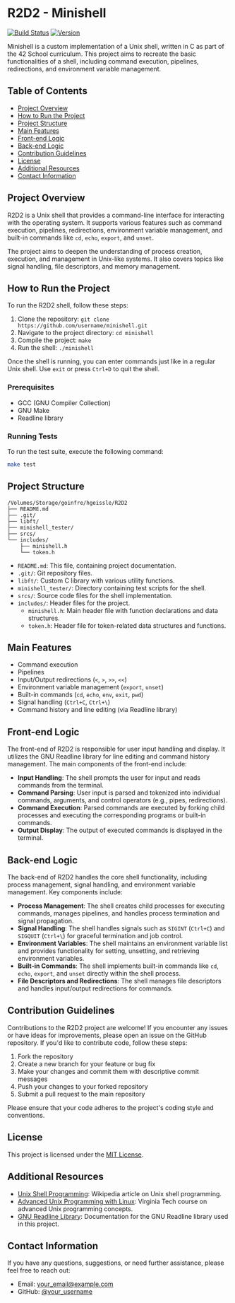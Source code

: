# R2D2 - Minishell

[![Build Status](https://img.shields.io/badge/build-passing-brightgreen.svg)](https://github.com/username/minishell)
[![Version](https://img.shields.io/badge/version-1.0.0-blue.svg)](https://github.com/username/minishell/releases)

Minishell is a custom implementation of a Unix shell, written in C as part of the 42 School curriculum. This project aims to recreate the basic functionalities of a shell, including command execution, pipelines, redirections, and environment variable management.

## Table of Contents

- [Project Overview](#project-overview)
- [How to Run the Project](#how-to-run-the-project)
- [Project Structure](#project-structure)
- [Main Features](#main-features)
- [Front-end Logic](#front-end-logic)
- [Back-end Logic](#back-end-logic)
- [Contribution Guidelines](#contribution-guidelines)
- [License](#license)
- [Additional Resources](#additional-resources)
- [Contact Information](#contact-information)

## Project Overview

R2D2 is a Unix shell that provides a command-line interface for interacting with the operating system. It supports various features such as command execution, pipelines, redirections, environment variable management, and built-in commands like `cd`, `echo`, `export`, and `unset`.

The project aims to deepen the understanding of process creation, execution, and management in Unix-like systems. It also covers topics like signal handling, file descriptors, and memory management.

## How to Run the Project

To run the R2D2 shell, follow these steps:

1. Clone the repository: `git clone https://github.com/username/minishell.git`
2. Navigate to the project directory: `cd minishell`
3. Compile the project: `make`
4. Run the shell: `./minishell`

Once the shell is running, you can enter commands just like in a regular Unix shell. Use `exit` or press `Ctrl+D` to quit the shell.

### Prerequisites

- GCC (GNU Compiler Collection)
- GNU Make
- Readline library

### Running Tests

To run the test suite, execute the following command:

```bash
make test
```

## Project Structure

```
/Volumes/Storage/goinfre/hgeissle/R2D2
├── README.md
├── .git/
├── libft/
├── minishell_tester/
├── srcs/
└── includes/
    ├── minishell.h
    └── token.h
```

- `README.md`: This file, containing project documentation.
- `.git/`: Git repository files.
- `libft/`: Custom C library with various utility functions.
- `minishell_tester/`: Directory containing test scripts for the shell.
- `srcs/`: Source code files for the shell implementation.
- `includes/`: Header files for the project.
  - `minishell.h`: Main header file with function declarations and data structures.
  - `token.h`: Header file for token-related data structures and functions.

## Main Features

- Command execution
- Pipelines
- Input/Output redirections (`<`, `>`, `>>`, `<<`)
- Environment variable management (`export`, `unset`)
- Built-in commands (`cd`, `echo`, `env`, `exit`, `pwd`)
- Signal handling (`Ctrl+C`, `Ctrl+\`)
- Command history and line editing (via Readline library)

## Front-end Logic

The front-end of R2D2 is responsible for user input handling and display. It utilizes the GNU Readline library for line editing and command history management. The main components of the front-end include:

- **Input Handling**: The shell prompts the user for input and reads commands from the terminal.
- **Command Parsing**: User input is parsed and tokenized into individual commands, arguments, and control operators (e.g., pipes, redirections).
- **Command Execution**: Parsed commands are executed by forking child processes and executing the corresponding programs or built-in commands.
- **Output Display**: The output of executed commands is displayed in the terminal.

## Back-end Logic

The back-end of R2D2 handles the core shell functionality, including process management, signal handling, and environment variable management. Key components include:

- **Process Management**: The shell creates child processes for executing commands, manages pipelines, and handles process termination and signal propagation.
- **Signal Handling**: The shell handles signals such as `SIGINT` (`Ctrl+C`) and `SIGQUIT` (`Ctrl+\`) for graceful termination and job control.
- **Environment Variables**: The shell maintains an environment variable list and provides functionality for setting, unsetting, and retrieving environment variables.
- **Built-in Commands**: The shell implements built-in commands like `cd`, `echo`, `export`, and `unset` directly within the shell process.
- **File Descriptors and Redirections**: The shell manages file descriptors and handles input/output redirections for commands.

## Contribution Guidelines

Contributions to the R2D2 project are welcome! If you encounter any issues or have ideas for improvements, please open an issue on the GitHub repository. If you'd like to contribute code, follow these steps:

1. Fork the repository
2. Create a new branch for your feature or bug fix
3. Make your changes and commit them with descriptive commit messages
4. Push your changes to your forked repository
5. Submit a pull request to the main repository

Please ensure that your code adheres to the project's coding style and conventions.

## License

This project is licensed under the [MIT License](LICENSE).

## Additional Resources

- [Unix Shell Programming](https://en.wikipedia.org/wiki/Unix_shell#Shell_programming): Wikipedia article on Unix shell programming.
- [Advanced Unix Programming with Linux](https://courses.cs.vt.edu/cs5204/): Virginia Tech course on advanced Unix programming concepts.
- [GNU Readline Library](https://tiswww.case.edu/php/chet/readline/rltop.html): Documentation for the GNU Readline library used in this project.

## Contact Information

If you have any questions, suggestions, or need further assistance, please feel free to reach out:

- Email: [your_email@example.com](mailto:your_email@example.com)
- GitHub: [@your_username](https://github.com/your_username)
